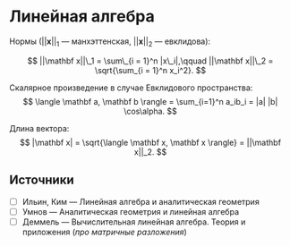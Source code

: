 # Линейная алгебра

Нормы ($||\mathbf x||_1$ — манхэттенская, $||\mathbf x||_2$ — евклидова):

$$
  ||\mathbf x||\_1 = \sum\_{i = 1}^n |x\_i|,\qquad
  ||\mathbf x||\_2 = \sqrt{\sum_{i = 1}^n x_i^2}.
$$

Скалярное произведение в случае Евклидового пространства:
$$
  \langle \mathbf a, \mathbf b \rangle = \sum_{i=1}^n a_ib_i = |a| |b| \cos\alpha.
$$

Длина вектора:
$$
  |\mathbf x| = \sqrt{\langle \mathbf x, \mathbf x \rangle} = ||\mathbf x||_2.
$$

## Источники
- [ ] Ильин, Ким — Линейная алгебра и аналитическая геометрия
- [ ] Умнов — Аналитическая геометрия и линейная алгебра
- [ ] Деммель — Вычислительная линейная алгебра. Теория и приложения (_про матричные разложения_)